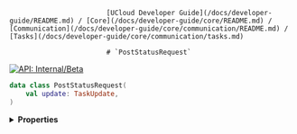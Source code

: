                             [UCloud Developer Guide](/docs/developer-guide/README.md) / [Core](/docs/developer-guide/core/README.md) / [Communication](/docs/developer-guide/core/communication/README.md) / [Tasks](/docs/developer-guide/core/communication/tasks.md)
                            
                            # `PostStatusRequest`

                            
[![API: Internal/Beta](https://img.shields.io/static/v1?label=API&message=Internal/Beta&color=red&style=flat-square)](/docs/developer-guide/core/api-conventions.md)



```kotlin
data class PostStatusRequest(
    val update: TaskUpdate,
)
```

<details>
<summary>
<b>Properties</b>
</summary>

<details>
<summary>
<code>update</code>: <code><code><a href='#taskupdate'>TaskUpdate</a></code></code>
</summary>





</details>



</details>

